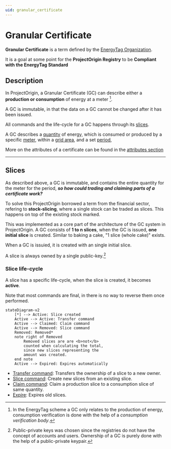 ```yaml
---
uid: granular_certificate
---
```


# Granular Certificate

**Granular Certificate** is a term defined by the [EnergyTag Organization](https://energytag.org).

It is a goal at some point for the **ProjectOrigin Registry** to be **Compliant with the EnergyTag Standard**

## Description

In ProjectOrigin, a Granular Certificate (GC) can describe either a **production or consumption** of energy at a meter [^et].

[^et]: In the EnergyTag scheme a GC only relates to the production of energy,
    consumption verification is done with the help of a *consumption verification body*.

A GC is immutable, in that the data on a GC cannot be changed after it has been issued.

All commands and the life-cycle for a GC happens through its [slices](#Slices).

A GC describes a [quantity](#quantity) of energy, which is consumed or produced by a specific [meter](#gsrn), within a [grid area](#grid-area), and a set [period](#period),

More on the attributes of a certificate can be found in the [attributes section](attributes.md)

---

## Slices

As described above, a GC is immutable, and contains the entire quantity for the meter for the period,
***so how could trading and claiming parts of a certificate work?***

To solve this ProjectOrigin borrowed a term from the financial sector, refering to **stock-slicing**,
where a single stock can be traded as slices. This happens on top of the existing stock marked.

This was implemented as a core part of the architecture of the GC system in ProjectOrigin.
A GC consists of **1 to n slices**, when the GC is issued, **one initial slice** is created.
Similar to baking a cake, "1 slice (whole cake)" exists.

When a GC is issuied, it is created with an single initial slice.

A slice is always owned by a single public-key.[^public-key]

[^public-key]: Public-private keys was chosen since the registries do not have the concept of accounts and users. Ownership of a GC is purely done with the help of a public-private keypair.

### Slice life-cycle

A slice has a specific life-cycle, when the slice is created, it becomes **active**.

Note that most commands are final, in there is no way to reverse them once performed.

```mermaid
stateDiagram-v2
    [*] --> Active: Slice created
    Active --> Active: Transfer command
    Active --> Claimed: Claim command
    Active --> Removed: Slice command
    Removed: Removed*
    note right of Removed
        Removed slices are are <b>not</b>
        counted when calculating the total,
        since new slices representing the
        amount was created.
    end note
    Active --> Expired: Expires automatically
```

- [Transfer command](commands/transfer.md): Transfers the ownership of a slice to a new owner.
- [Slice command](commands/slice.md): Create new slices from an existing slice.
- [Claim command](commands/claim.md): Claim a production slice to a consumption slice of same quantity.
- [Expire](commands/expire.md): Expires old slices.
